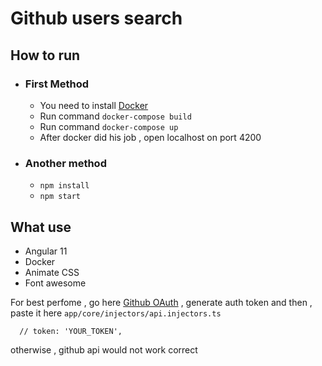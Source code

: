 # Github users search

## How to run

- ### First Method
  - You need to install [Docker](https://www.docker.com/)
  - Run command `docker-compose build`
  - Run command `docker-compose up`
  - After docker did his job ,
    open localhost on port 4200
- ### Another method
  - `npm install`
  - `npm start`

## What use

- Angular 11
- Docker
- Animate CSS
- Font awesome

For best perfome , go here [Github OAuth](https://docs.github.com/en/developers/apps/authorizing-oauth-apps) ,
generate auth token and then , paste it here
`app/core/injectors/api.injectors.ts`

```
  // token: 'YOUR_TOKEN',
```

otherwise , github api would not work correct
